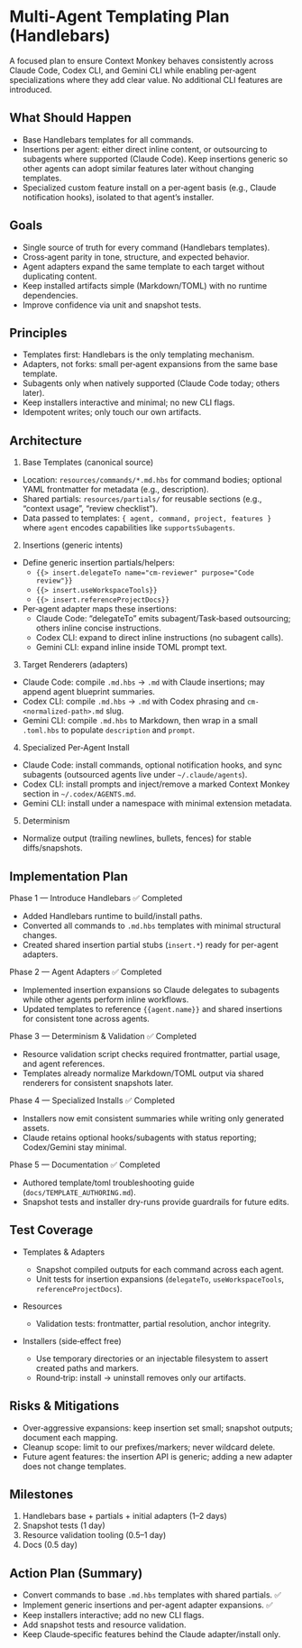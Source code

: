 # Multi‑Agent Templating Plan (Handlebars)

A focused plan to ensure Context Monkey behaves consistently across Claude Code, Codex CLI, and Gemini CLI while enabling per‑agent specializations where they add clear value. No additional CLI features are introduced.

## What Should Happen

- Base Handlebars templates for all commands.
- Insertions per agent: either direct inline content, or outsourcing to subagents where supported (Claude Code). Keep insertions generic so other agents can adopt similar features later without changing templates.
- Specialized custom feature install on a per‑agent basis (e.g., Claude notification hooks), isolated to that agent’s installer.

## Goals

- Single source of truth for every command (Handlebars templates).
- Cross‑agent parity in tone, structure, and expected behavior.
- Agent adapters expand the same template to each target without duplicating content.
- Keep installed artifacts simple (Markdown/TOML) with no runtime dependencies.
- Improve confidence via unit and snapshot tests.

## Principles

- Templates first: Handlebars is the only templating mechanism.
- Adapters, not forks: small per‑agent expansions from the same base template.
- Subagents only when natively supported (Claude Code today; others later).
- Keep installers interactive and minimal; no new CLI flags.
- Idempotent writes; only touch our own artifacts.

## Architecture

1. Base Templates (canonical source)

- Location: `resources/commands/*.md.hbs` for command bodies; optional YAML frontmatter for metadata (e.g., description).
- Shared partials: `resources/partials/` for reusable sections (e.g., “context usage”, “review checklist”).
- Data passed to templates: `{ agent, command, project, features }` where `agent` encodes capabilities like `supportsSubagents`.

2. Insertions (generic intents)

- Define generic insertion partials/helpers:
  - `{{> insert.delegateTo name="cm-reviewer" purpose="Code review"}}`
  - `{{> insert.useWorkspaceTools}}`
  - `{{> insert.referenceProjectDocs}}`
- Per‑agent adapter maps these insertions:
  - Claude Code: “delegateTo” emits subagent/Task‑based outsourcing; others inline concise instructions.
  - Codex CLI: expand to direct inline instructions (no subagent calls).
  - Gemini CLI: expand inline inside TOML prompt text.

3. Target Renderers (adapters)

- Claude Code: compile `.md.hbs` → `.md` with Claude insertions; may append agent blueprint summaries.
- Codex CLI: compile `.md.hbs` → `.md` with Codex phrasing and `cm-<normalized-path>.md` slug.
- Gemini CLI: compile `.md.hbs` to Markdown, then wrap in a small `.toml.hbs` to populate `description` and `prompt`.

4. Specialized Per‑Agent Install

- Claude Code: install commands, optional notification hooks, and sync subagents (outsourced agents live under `~/.claude/agents`).
- Codex CLI: install prompts and inject/remove a marked Context Monkey section in `~/.codex/AGENTS.md`.
- Gemini CLI: install under a namespace with minimal extension metadata.

5. Determinism

- Normalize output (trailing newlines, bullets, fences) for stable diffs/snapshots.

## Implementation Plan

Phase 1 — Introduce Handlebars ✅ Completed

- Added Handlebars runtime to build/install paths.
- Converted all commands to `.md.hbs` templates with minimal structural changes.
- Created shared insertion partial stubs (`insert.*`) ready for per-agent adapters.

Phase 2 — Agent Adapters ✅ Completed

- Implemented insertion expansions so Claude delegates to subagents while other agents perform inline workflows.
- Updated templates to reference `{{agent.name}}` and shared insertions for consistent tone across agents.

Phase 3 — Determinism & Validation ✅ Completed

- Resource validation script checks required frontmatter, partial usage, and agent references.
- Templates already normalize Markdown/TOML output via shared renderers for consistent snapshots later.

Phase 4 — Specialized Installs ✅ Completed

- Installers now emit consistent summaries while writing only generated assets.
- Claude retains optional hooks/subagents with status reporting; Codex/Gemini stay minimal.

Phase 5 — Documentation ✅ Completed

- Authored template/toml troubleshooting guide (`docs/TEMPLATE_AUTHORING.md`).
- Snapshot tests and installer dry-runs provide guardrails for future edits.

## Test Coverage

- Templates & Adapters
  - Snapshot compiled outputs for each command across each agent.
  - Unit tests for insertion expansions (`delegateTo`, `useWorkspaceTools`, `referenceProjectDocs`).

- Resources
  - Validation tests: frontmatter, partial resolution, anchor integrity.

- Installers (side‑effect free)
  - Use temporary directories or an injectable filesystem to assert created paths and markers.
  - Round‑trip: install → uninstall removes only our artifacts.

## Risks & Mitigations

- Over‑aggressive expansions: keep insertion set small; snapshot outputs; document each mapping.
- Cleanup scope: limit to our prefixes/markers; never wildcard delete.
- Future agent features: the insertion API is generic; adding a new adapter does not change templates.

## Milestones

1. Handlebars base + partials + initial adapters (1–2 days)
2. Snapshot tests (1 day)
3. Resource validation tooling (0.5–1 day)
4. Docs (0.5 day)

## Action Plan (Summary)

- Convert commands to base `.md.hbs` templates with shared partials. ✅
- Implement generic insertions and per-agent adapter expansions. ✅
- Keep installers interactive; add no new CLI flags.
- Add snapshot tests and resource validation.
- Keep Claude‑specific features behind the Claude adapter/install only.
